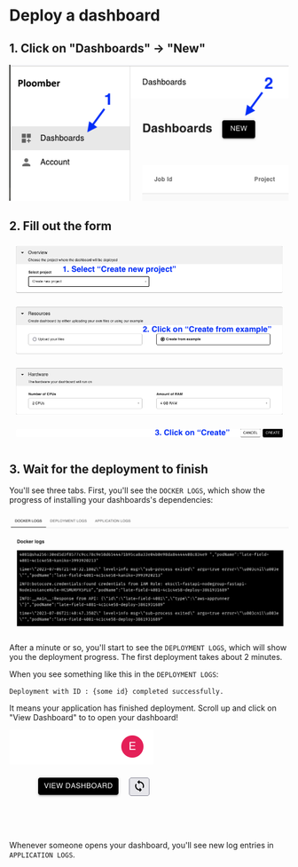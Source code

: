 # Deploy a dashboard

## 1. Click on "Dashboards" -> "New"

![](../static/dashboards-new.png)


## 2. Fill out the form


![](../static/dashboards-form.png)

## 3. Wait for the deployment to finish

You'll see three tabs. First, you'll see the `DOCKER LOGS`, which show the progress of installing your dashboards's dependencies:

![](../static/dashboards-logs.png)

After a minute or so, you'll start to see the `DEPLOYMENT LOGS`, which will show you the deployment progress. The first deployment takes about 2 minutes.

When you see something like this in the `DEPLOYMENT LOGS`:

```
Deployment with ID : {some id} completed successfully.
```

It means your application has finished deployment. Scroll up and click on "View Dashboard" to to open your dashboard!

![](../static/dashboards-view.png)

Whenever someone opens your dashboard, you'll see new log entries in `APPLICATION LOGS`.